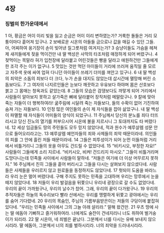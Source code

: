 ## 4장
### 징벌의 한가운데에서
1 아, 황금은 어이 이리 빛을 잃고 순금은 어이 이리 변하였는가? 거룩한 돌들은 거리 모퉁이마다 흩어져 있구나.
2 보배로운 시온의 아들들 금으로나 값을 매길 수 있던 그들. 아, 어찌하여 옹기장이 손이 빚어낸 질그릇처럼 여겨지는가?
3 승냥이들도 가슴을 헤쳐 제 새끼들에게 젖을 먹이건만 내 딸 백성은 사막의 타조처럼 매정하게 되어 버렸구나.
4 젖먹이는 목말라 혀가 입천장에 달라붙고 어린것들은 빵을 달라고 애원하건만 그들에게 한 조각 주는 이가 없구나.
5 맛있는 것만 먹던 아이들이 거리에 쓰러져 움직일 줄 모르고 자주색 옷에 싸여 업혀 다니던 아이들이 쓰레기 더미를 껴안고 있구나.
6 내 딸 백성의 죄악은 소돔의 죄보다 더 크다, 누가 손을 대지도 않았는데 삽시간에 멸망해 버린 소돔보다도.
7 그 여자의 나지르인들은 눈보다 깨끗하고 우유보다 하야며 몸은 산호보다 붉고 그 몸매는 청옥과도 같았는데.
8 그들의 모습은 검댕보다도 까맣게 되어 거리에서 사람들이 알아보지 못하고 살가죽은 뼈에 달라붙어 장작처럼 메말랐구나.
9 칼에 맞아 죽는 자들이 더 행복하여라! 굶주림에 시달려 죽는 자들보다, 들의 수확이 없어 기진하여 숨져 가는 자들보다.
10 인정 많은 여인들의 손이 제 자식들을 잡아 삶았구나. 내 딸 백성이 파멸할 때 자식들이 어미들의 양식이 되었구나.
11 주님께서 당신의 분노를 죄다 터뜨리시고 당신 진노의 열기를 퍼부으시어 시온에 불을 지르시니 그 토대까지도 타 버렸다네.
12 세상 임금들도 땅의 주민들도 모두 믿지 않았다네, 적과 원수가 예루살렘 성문 안으로 들어오리라고는.
13 예루살렘 예언자들의 죄와 사제들의 죄악 때문이라네. 의인들의 피를 그 안에 흘린 저들 때문이라네.
14 그들은 피투성이가 되어 눈먼 이들처럼 거리에서 비틀거리니 그들의 옷을 아무도 건드릴 수 없었다네.
15 “비키시오, 부정한 자요!” 사람들이 그들에게 소리 지르네. “비키시오, 비켜! 건드리지 마시오.” 그들이 비틀거리며 도망다니는데 민족들 사이에서 사람들이 말하네. “저들은 여기에 더 이상 머무르지 못하지.”
16 주님께서 친히 그들을 흩어 버리시고 그들을 다시는 살펴보지 않으셨다네. 사람들은 사제들을 우러르지 않고 원로들을 동정하지도 않았다네.
17 헛되이 도움을 바라느라 우리 눈은 멀어 버렸다네. 구해 주지도 못하는 민족을 고대하며 우리는 망루에서 눈을 떼지 않았다네.
18 저들이 우리 발걸음을 뒤쫓으니 우리네 광장으로 갈 수도 없었다네. 우리의 끝이 가까웠구나, 우리의 날수가 찼어. 그래, 우리의 끝이 다가왔구나.
19 우리의 추적자들은 하늘의 독수리보다 빨라 산에서는 우리를 맹렬하게 뒤쫓고 광야에서는 우리를 숨어 기다렸네.
20 우리의 목숨인, 주님의 기름부음받은이는 저들의 구덩이에 붙잡혀 있다네. “우리는 민족들 사이에서 그의 그늘 아래 살리라.” 말해 왔건만.
21 우츠 땅에 사는 딸 에돔아 기뻐하고 즐거워하여라. 너에게도 술잔이 건네지리니 너도 취하여 벌거숭이가 되리라.
22 딸 시온아, 네 죄벌은 끝났다. 그분께서 너를 다시는 유배 보내지 않으시리라. 딸 에돔아, 그분께서 너의 죄를 벌하시리라. 너의 죄악을 드러내시리라.
